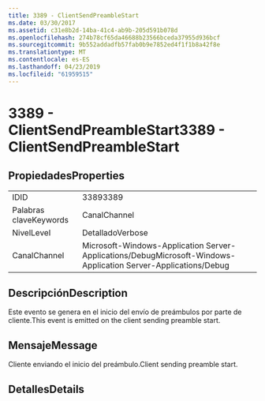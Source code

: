 ```yaml
---
title: 3389 - ClientSendPreambleStart
ms.date: 03/30/2017
ms.assetid: c31e8b2d-14ba-41c4-ab9b-205d591b078d
ms.openlocfilehash: 274b78cf65da46688b23566bceda37955d936bcf
ms.sourcegitcommit: 9b552addadfb57fab0b9e7852ed4f1f1b8a42f8e
ms.translationtype: MT
ms.contentlocale: es-ES
ms.lasthandoff: 04/23/2019
ms.locfileid: "61959515"
---
```

# <a name="3389---clientsendpreamblestart"></a><span data-ttu-id="936dc-102">3389 - ClientSendPreambleStart</span><span class="sxs-lookup"><span data-stu-id="936dc-102">3389 - ClientSendPreambleStart</span></span>
## <a name="properties"></a><span data-ttu-id="936dc-103">Propiedades</span><span class="sxs-lookup"><span data-stu-id="936dc-103">Properties</span></span>  
  
|||  
|-|-|  
|<span data-ttu-id="936dc-104">ID</span><span class="sxs-lookup"><span data-stu-id="936dc-104">ID</span></span>|<span data-ttu-id="936dc-105">3389</span><span class="sxs-lookup"><span data-stu-id="936dc-105">3389</span></span>|  
|<span data-ttu-id="936dc-106">Palabras clave</span><span class="sxs-lookup"><span data-stu-id="936dc-106">Keywords</span></span>|<span data-ttu-id="936dc-107">Canal</span><span class="sxs-lookup"><span data-stu-id="936dc-107">Channel</span></span>|  
|<span data-ttu-id="936dc-108">Nivel</span><span class="sxs-lookup"><span data-stu-id="936dc-108">Level</span></span>|<span data-ttu-id="936dc-109">Detallado</span><span class="sxs-lookup"><span data-stu-id="936dc-109">Verbose</span></span>|  
|<span data-ttu-id="936dc-110">Canal</span><span class="sxs-lookup"><span data-stu-id="936dc-110">Channel</span></span>|<span data-ttu-id="936dc-111">Microsoft-Windows-Application Server-Applications/Debug</span><span class="sxs-lookup"><span data-stu-id="936dc-111">Microsoft-Windows-Application Server-Applications/Debug</span></span>|  
  
## <a name="description"></a><span data-ttu-id="936dc-112">Descripción</span><span class="sxs-lookup"><span data-stu-id="936dc-112">Description</span></span>  
 <span data-ttu-id="936dc-113">Este evento se genera en el inicio del envío de preámbulos por parte de cliente.</span><span class="sxs-lookup"><span data-stu-id="936dc-113">This event is emitted on the client sending preamble start.</span></span>  
  
## <a name="message"></a><span data-ttu-id="936dc-114">Mensaje</span><span class="sxs-lookup"><span data-stu-id="936dc-114">Message</span></span>  
 <span data-ttu-id="936dc-115">Cliente enviando el inicio del preámbulo.</span><span class="sxs-lookup"><span data-stu-id="936dc-115">Client sending preamble start.</span></span>  
  
## <a name="details"></a><span data-ttu-id="936dc-116">Detalles</span><span class="sxs-lookup"><span data-stu-id="936dc-116">Details</span></span>

